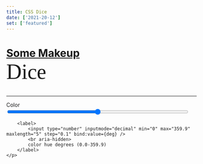 ```yaml
---
title: CSS Dice
date: ['2021-20-12']
set: ['featured']
---
```


# [Some Makeup](/) **Dice**

<div class="wrapper">
	<Dice bg hue={deg} />
</div>

<hr/>

<form>
	<p>
		<label>
			Color
			<input type="range" bind:value={deg} min="0" max="359.9" step="0.1">
		</label>

		<label>
			<input type="number" inputmode="decimal" min="0" max="359.9" maxlength="5" step="0.1" bind:value={deg} />
			<br aria-hidden>
			color hue degrees (0.0-359.9)
		</label>
	</p>
</form>

<AccentHue hue={deg} />

<script>
	import Dice from '../libs/css-dice/dice.svelte';
	import AccentHue from '../libs/AccentHue.svelte';
	import '../libs/app-input.css';

	let deg = 358.7;
</script>

<style>
	h1 strong {
		display: block;
		font-size: 2em;
		font-family: var(--serif, serif);
		font-weight: normal;
		text-transform: none;
	}

	.wrapper {
		display: grid;
		place-items: center;
	}

	input[type="number"] {
		width: calc(5ch + 4em);
		text-align: center;
		margin: calc(.5 * var(--spacer, 1rem)) auto;
	}

	input[type="range"] {
		width: calc(100% - 1.5rem);
	}
</style>
